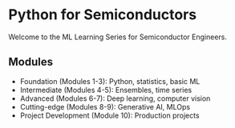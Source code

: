 # Python for Semiconductors

Welcome to the ML Learning Series for Semiconductor Engineers.

## Modules

- Foundation (Modules 1-3): Python, statistics, basic ML
- Intermediate (Modules 4-5): Ensembles, time series
- Advanced (Modules 6-7): Deep learning, computer vision
- Cutting-edge (Modules 8-9): Generative AI, MLOps
- Project Development (Module 10): Production projects
